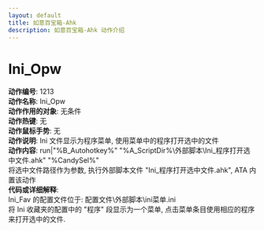 ```yaml
---
layout: default
title: 如意百宝箱-Ahk
description: 如意百宝箱-Ahk 动作介绍
---
```

<link rel="stylesheet" href="../actions/css/atom-one-light.min.css">
<script src="../actions/js/highlight.min.js"></script>
<script>hljs.highlightAll();</script>

# [](#header-2) Ini_Opw
**动作编号**: 1213  
**动作名称**: Ini_Opw  
**动作作用的对象**: 无条件  
**动作热键**: 无  
**动作鼠标手势**: 无  
**动作说明**: Ini 文件显示为程序菜单, 使用菜单中的程序打开选中的文件  
**动作内容**: run|"%B_Autohotkey%" "%A_ScriptDir%\外部脚本\Ini_程序打开选中文件.ahk" "%CandySel%"  
将选中文件路径作为参数, 执行外部脚本文件 "Ini_程序打开选中文件.ahk", ATA 内置该动作  
**代码或详细解释**:  
Ini_Fav 的配置文件位于: 配置文件\外部脚本\ini菜单.ini  
将 Ini 收藏夹的配置中的 "程序" 段显示为一个菜单, 点击菜单条目使用相应的程序来打开选中的文件.  